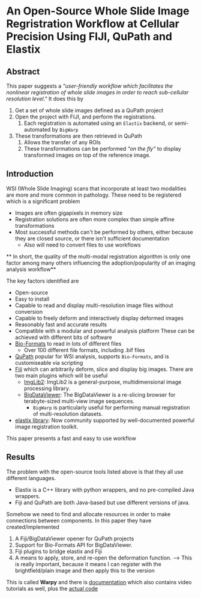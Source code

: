 # An Open-Source Whole Slide Image Regristration Workflow at Cellular Precision Using FIJI, QuPath and Elastix

## Abstract
This paper suggests a *"user-friendly workflow which facilitates the nonlinear registration of whole slide images in order to reach sub-cellular resolution level."* It does this by
1. Get a set of whole slide images defined as a QuPath project
2. Open the project with FIJI, and perform the registrations.
    1. Each registration is automated using an `Elastix` backend, or semi-automated by `BigWarp`
3. These transformations are then retrieved in QuPath  
    1. Allows the transfer of any ROIs
    2. These transformations can be performed *"on the fly"* to display transformed images on top of the reference image.

## Introduction
WSI (Whole Slide Imaging) scans that incorporate at least two modalities are more and more common in pathology. These need to be registered which is a significant problem
* Images are often gigapixels in memory size
* Registration solutions are often more complex than simple affine transformations
* Most successful methods can't be performed by others, either because they are closed source, or there isn't sufficient documentation
    * Also will need to convert files to use workflows

** In short, the quality of the multi-modal registration algorithm is only one factor among many others influencing the adoption/popularity of an imaging analysis workflow**

The key factors identified are
* Open-source
* Easy to install
* Capable to read and display multi-resolution image files without conversion
* Capable to freely deform and interactively display deformed images
* Reasonably fast and accurate results
* Compatible with a modular and powerful analysis platform
These can be achieved with different bits of software
* [Bio-Formats](https://www.openmicroscopy.org/bio-formats/) to read in lots of different files
    * Over 100 different file formats, including .bif files
* [QuPath](https://qupath.github.io/) popular for WSI analysis, supports `Bio-Formats`, and is customiseable via scripting
* [Fiji](https://www.fiji.sc) which can arbitrarily deform, slice and display big images. There are two main plugins which will be useful
    * [ImgLib2](https://imagej.net/libs/imglib2/): ImgLib2 is a general-purpose, multidimensional image processing library.
    * [BigDataViewer](https://imagej.net/plugins/bdv/): The BigDataViewer is a re-slicing browser for terabyte-sized multi-view image sequences.
        * `BigWarp` is particularly useful for performing manual registration of multi-resolution datasets.
* [elastix library](https://github.com/SuperElastix/elastix): Now community supported by well-documented powerful image registration toolkit.

This paper presents a fast and easy to use workflow

## Results
The problem with the open-source tools listed above is that they all use different languages.
* Elastix is a C++ library with python wrappers, and no pre-compiled Java wrappers.
* Fiji and QuPath are both Java-based but use different versions of java. 

Somehow we need to find and allocate resources in order to make connections between components. In this paper they have created/implemented
1. A Fiji/BigDataViewer opener for QuPath projects
2. Support for Bio-Formats API for BigDataViewer.
3. Fiji plugins to bridge elastix and Fiji
4. A means to apply, store, and re-open the deformation function. --> This is really important, because it means I can register with the brightfield/plain image and then apply this to the version

This is called **Warpy** and there is [documentation](https://imagej.net/plugins/bdv/warpy/warpy) which also contains video tutorials as well, plus the [actual code](https://github.com/BIOP/qupath-extension-warpy)